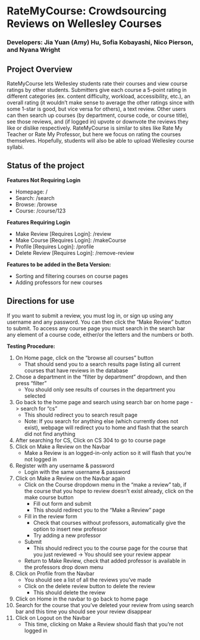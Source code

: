 # RateMyCourse: Crowdsourcing Reviews on Wellesley Courses
### Developers: Jia Yuan (Amy) Hu, Sofia Kobayashi, Nico Pierson, and Nyana Wright

## Project Overview
RateMyCourse lets Wellesley students rate their courses and view course ratings by other students. Submitters give each course a 5-point rating in different categories (ex. content difficulty, workload, accessibility, etc.), an overall rating (it wouldn’t make sense to average the other ratings since with some 1-star is good, but vice versa for others), a text review. Other users can then search up courses (by department, course code, or course title), see those reviews, and (if logged in) upvote or downvote the reviews they like or dislike respectively. RateMyCourse is similar to sites like Rate My Teacher or Rate My Professor, but here we focus on rating the courses themselves. Hopefully, students will also be able to upload Wellesley course syllabi. 

## Status of the project
**Features Not Requiring Login**
- Homepage: /
- Search: /search
- Browse: /browse
- Course: /course/123

**Features Requiring Login**
- Make Review [Requires Login]: /review
- Make Course [Requires Login]: /makeCourse
- Profile [Requires Login]: /profile
- Delete Review [Requires Login]: /remove-review

**Features to be added in the Beta Version:**
- Sorting and filtering courses on course pages
- Adding professors for new courses

## Directions for use
If you want to submit a review, you must log in, or sign up using any username and any password. You can then click the “Make Review” button to submit. To access any course page you must search in the search bar any element of a course code, either/or the letters and the numbers or both. 

**Testing Procedure:**
1. On Home page, click on the “browse all courses” button
    - That should send you to a search results page listing all current courses that have reviews in the database
2. Chose a department in the “filter by department” dropdown, and then press “filter”
    - You should only see results of courses in the department you selected
3. Go back to the home page and search using search bar on home page -> search for “cs”
    - This should redirect you to search result page
    - Note: If you search for anything else (which currently does not exist), webpage will redirect you to home and flash that the search did not find anything
4. After searching for CS, Click on CS 304 to go to course page
5. Click on Make a Review on the Navbar
    - Make a Review is an logged-in-only action so it will flash that you’re not logged in
6. Register with any username & password
    - Login with the same username & password
7. Click on Make a Review on the Navbar again
    - Click on the Course dropdown menu in the “make a review” tab, if the course that you hope to review doesn’t exist already, click on the make course button
        - Fill out form and submit
        - This should redirect you to the “Make a Review” page
    - Fill in the review form
        - Check that courses without professors, automatically give the option to insert new professor
        - Try adding a new professor
    - Submit
        - This should redirect you to the course page for the course that you just reviewed -> You should see your review appear
    - Return to Make Review, check that added professor is available in the professors drop down menu
8. Click on Profile from the Navbar
    - You should see a list of all the reviews you’ve made
    - Click on the delete review button to delete the review
        - This should delete the review
9. Click on Home in the navbar to go back to home page
10. Search for the course that you’ve deleted your review from using search bar and this time you should see your review disappear
11. Click on Logout on the Navbar
    - This time, clicking on Make a Review should flash that you’re not logged in


